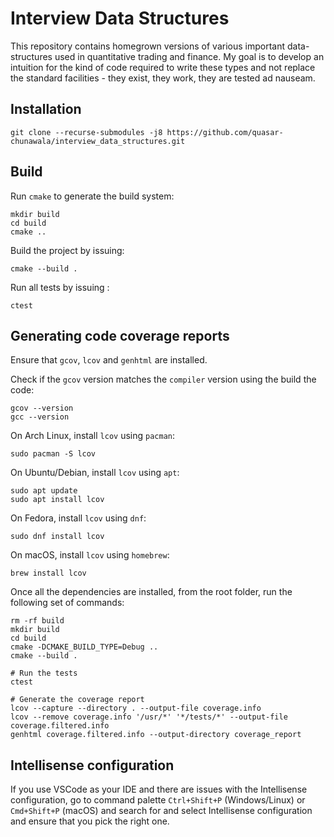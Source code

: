 # Interview Data Structures
This repository contains homegrown versions of various important data-structures used in quantitative trading and finance. My goal is to develop an intuition for the kind of code required to write these types and not replace the standard facilities - they exist, they work, they are tested ad nauseam. 

## Installation

```shell
git clone --recurse-submodules -j8 https://github.com/quasar-chunawala/interview_data_structures.git 
```

## Build

Run `cmake` to generate the build system:

```shell
mkdir build
cd build
cmake ..
```

Build the project by issuing:

```shell
cmake --build .
```

Run all tests by issuing :

```shell
ctest
```

## Generating code coverage reports

Ensure that `gcov`, `lcov` and `genhtml` are installed.

Check if the `gcov` version matches the `compiler` version using the build the code:

```shell
gcov --version
gcc --version
```

On Arch Linux, install `lcov` using `pacman`:

```shell
sudo pacman -S lcov
```

On Ubuntu/Debian, install `lcov` using `apt`:

```shell
sudo apt update
sudo apt install lcov
```

On Fedora, install `lcov` using `dnf`:

```shell
sudo dnf install lcov
```

On macOS, install `lcov` using `homebrew`:

```shell
brew install lcov
```

Once all the dependencies are installed, from the root folder, run the following set of commands:

```shell
rm -rf build
mkdir build
cd build
cmake -DCMAKE_BUILD_TYPE=Debug ..
cmake --build .

# Run the tests
ctest

# Generate the coverage report
lcov --capture --directory . --output-file coverage.info
lcov --remove coverage.info '/usr/*' '*/tests/*' --output-file coverage.filtered.info
genhtml coverage.filtered.info --output-directory coverage_report
```

## Intellisense configuration

If you use VSCode as your IDE and there are issues with the Intellisense configuration, go to command palette `Ctrl+Shift+P` (Windows/Linux) or `Cmd+Shift+P` (macOS) and search for and select Intellisense configuration and ensure that you pick the right one.